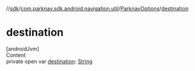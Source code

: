 //[sdk](../../../index.md)/[com.parknav.sdk.android.navigation.util](../index.md)/[ParknavOptions](index.md)/[destination](destination.md)



# destination  
[androidJvm]  
Content  
private open var [destination](destination.md): [String](https://developer.android.com/reference/kotlin/java/lang/String.html)  



